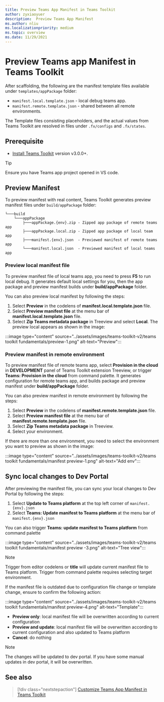 ```yaml
---
title: Preview Teams App Manifest in Teams Toolkit
author: zyxiaoyuer
description:  Preview Teams App Manifest
ms.author: nliu
ms.localizationpriority: medium
ms.topic: overview
ms.date: 11/29/2021
---
```


# Preview Teams app Manifest in Teams Toolkit

After scaffolding, the following are the manifest template files available under `templates/appPackage` folder:

- `manifest.local.template.json` - local debug teams app.
- `manifest.remote.template.json` - shared between all remote environments.

The Template files consisting placeholders, and the actual values from Teams Toolkit are resolved in files under `.fx/configs` and `.fx/states`.

## Prerequisite

* [Install Teams Toolkit](https://marketplace.visualstudio.com/items?itemName=TeamsDevApp.ms-teams-vscode-extension) version v3.0.0+.

> [!TIP]
> Ensure you have Teams app project opened in VS code.

## Preview Manifest

To preview manifest with real content, Teams Toolkit generates preview manifest files under `build/appPackage` folder:

```text
└───build
    └───appPackage
        ├───appPackage.{env}.zip - Zipped app package of remote teams app
        ├───appPackage.local.zip - Zipped app package of local team app
        ├───manifest.{env}.json  - Previewed manifest of remote teams app
        └───manifest.local.json  - Previewed manifest of local teams app
```

### Preview local manifest file

To preview manifest file of local teams app, you need to press **F5** to run local debug. It generates default local settings for you, then the app package and preview manifest builds under **build/appPackage** folder.

You can also preview local manifest by following the steps:

1. Select **Preview** in the codelens of **manifest.local.template.json** file.
2. Select **Preview manifest file** at the menu bar of **manifest.local.template.json** file.
3. Select **Zip Teams metadata package** in Treeview and select **Local**.
The preview local appears as shown in the image:

:::image type="content" source="../assets/images/teams-toolkit-v2/teams toolkit fundamentals/preview-1.png" alt-text="Preview":::

### Preview manifest in remote environment

To preview manifest file of remote teams app, select **Provision in the cloud** in **DEVELOPMENT** panel of Teams Toolkit extension Treeview, or trigger **Teams: Provision in the cloud** from command palette. It generates configuration for remote teams app, and builds package and preview manifest under **build/appPackage** folder.

You can also preview manifest in remote environment by following the steps:

1. Select **Preview** in the codelens of **manifest.remote.template.json** file.
2. Select **Preview manifest file** at the menu bar of **manifest.remote.template.json** file.
3. Select **Zip Teams metadata package** in Treeview.
4. Select your environment.

If there are more than one environment, you need to select the environment you want to preview as shown in the image:

:::image type="content" source="../assets/images/teams-toolkit-v2/teams toolkit fundamentals/manifest preview-1.png" alt-text="Add env":::

## Sync local changes to Dev Portal

After previewing the manifest file, you can sync your local changes to Dev Portal by following the steps:

1.  Select **Update to Teams platform** at the top left corner of `manifest.{env}.json`
2. Select **Teams: Update manifest to Teams platform** at the menu bar of `manifest.{env}.json`

 You can also trigger **Teams: update manifest to Teams platform** from command palette

   :::image type="content" source="../assets/images/teams-toolkit-v2/teams toolkit fundamentals/manifest preview -3.png" alt-text="Tree view":::

> [!NOTE]
> Trigger from editor codelens or **title** will update current manifest file to Teams platform. Trigger from command palette requires selecting target environment.

If the manifest file is outdated due to configuration file change or template change, ensure to confirm the following action:

:::image type="content" source="../assets/images/teams-toolkit-v2/teams toolkit fundamentals/manifest preview-4.png" alt-text="Template":::

- **Preview only**: local manifest file will be overwritten according to current configuration
- **Preview and update**: local manifest file will be overwritten according to current configuration and also updated to Teams platform
- **Cancel**: do nothing

> [!NOTE]
> The changes will be updated to dev portal. If you have some manual updates in dev portal, it will be overwritten.

## See also

> [!div class="nextstepaction"]
> [Customize Teams App Manifest in Teams Toolkit](TeamsFx-manifest-customization.md)
